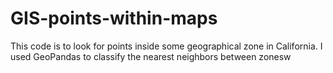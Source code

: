 # GIS-points-within-maps
This code is to look for points inside some geographical zone in California. I used GeoPandas to classify the nearest neighbors between zonesw
